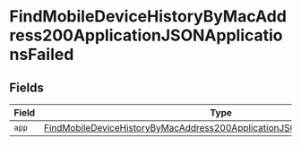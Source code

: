 # FindMobileDeviceHistoryByMacAddress200ApplicationJSONApplicationsFailed


## Fields

| Field                                                                                                                                                                               | Type                                                                                                                                                                                | Required                                                                                                                                                                            | Description                                                                                                                                                                         |
| ----------------------------------------------------------------------------------------------------------------------------------------------------------------------------------- | ----------------------------------------------------------------------------------------------------------------------------------------------------------------------------------- | ----------------------------------------------------------------------------------------------------------------------------------------------------------------------------------- | ----------------------------------------------------------------------------------------------------------------------------------------------------------------------------------- |
| `app`                                                                                                                                                                               | [FindMobileDeviceHistoryByMacAddress200ApplicationJSONApplicationsFailedApp](../../models/operations/findmobiledevicehistorybymacaddress200applicationjsonapplicationsfailedapp.md) | :heavy_minus_sign:                                                                                                                                                                  | N/A                                                                                                                                                                                 |